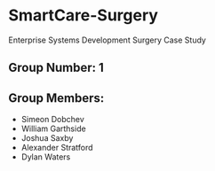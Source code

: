 # SmartCare-Surgery
Enterprise Systems Development Surgery Case Study

## Group Number: 1
## Group Members:
- Simeon Dobchev
- William Garthside
- Joshua Saxby
- Alexander Stratford
- Dylan Waters
